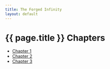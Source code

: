 ```yaml
---
title: The Forged Infinity
layout: default
---
```


<h1>{{ page.title }} Chapters</h1>

<ul>
  <li><a href="chapter-1.md">Chapter 1</a></li>
  <li><a href="chapter-2.md">Chapter 2</a></li>
  <li><a href="chapter-3.md">Chapter 3</a></li>
</ul>